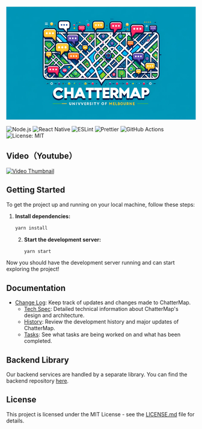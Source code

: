 <p align="center">
  <img src="logo.png" width="700" height="300"/>
</p>


![Node.js](https://img.shields.io/badge/Node.js-43853D?style=for-the-badge&logo=node.js&logoColor=white) 
![React Native](https://img.shields.io/badge/React_Native-20232A?style=for-the-badge&logo=react&logoColor=61DAFB) 
![ESLint](https://img.shields.io/badge/ESLint-4B3263?style=for-the-badge&logo=eslint&logoColor=white)
![Prettier](https://img.shields.io/badge/Prettier-F7B93E?style=for-the-badge&logo=prettier&logoColor=white)
![GitHub Actions](https://img.shields.io/badge/GitHub_Actions-2088FF?style=for-the-badge&logo=github-actions&logoColor=white)
![License: MIT](https://img.shields.io/badge/License-MIT-yellow.svg?style=for-the-badge)



## Video（Youtube）
<a href="https://www.youtube.com/watch?v=35nFRYOBuS8" target="_blank"><img src="https://img.youtube.com/vi/35nFRYOBuS8/0.jpg" alt="Video Thumbnail"></a>



## Getting Started

To get the project up and running on your local machine, follow these steps:

1. **Install dependencies:**
    ```bash
    yarn install
    ```

   2. **Start the development server:**
       ```bash
       yarn start
       ```

Now you should have the development server running and can start exploring the project!

## Documentation

- [Change Log](CHANGELOG.md): Keep track of updates and changes made to ChatterMap.
  - [Tech Spec](https://chattermap.notion.site/Tech-Spec-7a4f390044de40dcafd913281694b1cf?pvs=4): Detailed technical information about ChatterMap's design and architecture.
  - [History](history.md): Review the development history and major updates of ChatterMap.
  - [Tasks](https://chattermap.notion.site/37bb4c012cc04b3eb8813f6a3261baf5?v=990421b1c3e843ecb08af42ce728afa4&pvs=4): See what tasks are being worked on and what has been completed.

## Backend Library

Our backend services are handled by a separate library. You can find the backend repository [here](https://github.com/ignacio-urrutia/MyApp-backend).

## License

This project is licensed under the MIT License - see the [LICENSE.md](LICENSE.md) file for details.
